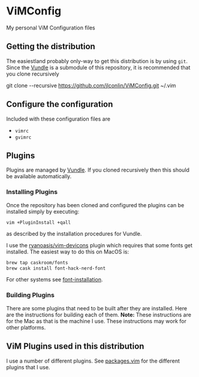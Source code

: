 # ViMConfig
My personal ViM Configuration files

## Getting the distribution
The easiestland probably only-way to get this distribution is by using `git`. Since the [Vundle](https://github.com/gmarik/Vundle.vim) is a submodule of this repository, it is recommended that you clone recursively

git clone --recursive https://github.com/jlconlin/ViMConfig.git ~/.vim


## Configure the configuration
Included with these configuration files are

 - `vimrc`
 - `gvimrc`

## Plugins
Plugins are managed by [Vundle](https://github.com/VundleVim/Vundle.vim). If you cloned recursively then this should be available automatically.

### Installing Plugins
Once the repository has been cloned and configured the plugins can be installed simply by executing:

```vim
vim +PluginInstall +qall
```
as described by the installation procedures for Vundle.

I use the [ryanoasis/vim-devicons](https://github.com/ryanoasis/vim-devicons) plugin which requires that some fonts get installed. The easiest way to do this on MacOS is:
```bash
brew tap caskroom/fonts
brew cask install font-hack-nerd-font
```
For other systems see [font-installation](https://github.com/ryanoasis/nerd-fonts#font-installation).

### Building Plugins
There are some plugins that need to be built after they are installed. Here are the instructions for building each of them. **Note:** These instructions are for the Mac as that is the machine I use. These instructions may work for other platforms.

## ViM Plugins used in this distribution
I use a number of different plugins. See [packages.vim](package.vim) for the different plugins that I use.

